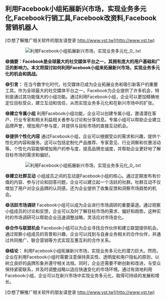 ## **利用Facebook小组拓展新兴市场，实现业务多元化,Facebook行销工具,Facebook改资料,Facebook营销机器人**

[😍想了解推广相关软件的朋友请登录 http://www.vst.tw](http://www.vst.tw)

 <center><img src="https://vst.tw/MP4/tuiguang/png/8.png" alt="利用Facebook小组拓展新兴市场，实现业务多元化_0_.txt"></center>

**😄摘要：Facebook是全球最大的社交媒体平台之一，其拥有庞大的用户基础和广泛的影响力。本文将探讨如何利用Facebook小组来拓展新兴市场，实现业务多元化的机会和挑战。**

**😄引言：**
在当今数字化时代，社交媒体已成为企业拓展业务和吸引新客户的重要工具。作为全球最大的社交媒体平台之一，Facebook为企业提供了许多机会，特别是通过其功能强大的小组功能。通过利用Facebook小组，企业可以更加精确地定位目标受众，建立互动和信任，从而实现业务多元化和在新兴市场中的扩张。

**😄建立专属小组**
利用Facebook小组功能，企业可以创建专属小组，邀请潜在客户、行业专家和相关利益相关者参与讨论和分享信息。专属小组可以帮助企业建立品牌声誉，增加用户参与度，并提供与目标市场的直接互动机会。

**😄提供个性化内容**
通过Facebook小组，企业可以根据受众的需求和兴趣，提供个性化的内容和服务。这可以包括定制化产品推荐、专家意见、行业洞察和优惠活动等。个性化内容能够增加用户的参与度，提高品牌忠诚度，并帮助企业更好地了解目标市场的需求和偏好。

 <center><img src="https://vst.tw/MP4/tuiguang/png/8.png" alt="利用Facebook小组拓展新兴市场，实现业务多元化_0_.txt"></center>

**😄建立社群互动**
小组成员之间的互动是Facebook小组的核心。通过定期发布有价值的内容、参与讨论和回答问题，企业可以建立起一个活跃的社群。社群互动不仅增加了用户对企业品牌的认同感，还为企业提供了收集反馈和洞察市场趋势的机会。

**😄活跃市场调研**
Facebook小组可以成为企业进行市场调研的重要渠道。通过观察小组成员的讨论和反馈，企业可以及时了解目标市场的需求、偏好和趋势。这种实时的市场调研可以帮助企业迅速调整战略，灵活应对市场变化。

**😄合作与联盟机会**
Facebook小组可以为企业寻找合作伙伴和建立联盟提供机会。通过观察小组成员的背景和兴趣，企业可以找到与自身业务相关的合作伙伴，并通过共同推广、联合营销等方式实现互惠互利的合作关系。

**😄结论：**
利用Facebook小组拓展新兴市场，实现业务多元化的潜力巨大。然而，企业在利用Facebook小组时需要注意保持真实性、透明度和用户隐私的原则，以树立良好的品牌形象并遵守相关法规。同时，企业还需要不断创新和改进，与受众保持紧密联系，并及时调整战略以适应快速变化的市场环境。通过有效地利用Facebook小组，企业可以在新兴市场中实现业务多元化，取得可持续的发展和增长。

[😍想了解推广相关软件的朋友请登录 http://www.vst.tw](http://www.vst.tw)



